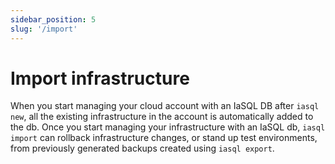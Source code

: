 ```yaml
---
sidebar_position: 5
slug: '/import'
---
```


# Import infrastructure

When you start managing your cloud account with an IaSQL DB after `iasql new`, all the existing infrastructure in the account is automatically added to the db. Once you start managing your infrastructure with an IaSQL db, `iasql import` can rollback infrastructure changes, or stand up test environments, from previously generated backups created using `iasql export`.